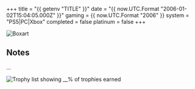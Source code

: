 +++
title = "{{ getenv "TITLE" }}"
date = "{{ now.UTC.Format "2006-01-02T15:04:05.000Z" }}"
gaming = {{ now.UTC.Format "2006" }}
system = "PS5|PC|Xbox"
completed = false
platinum = false
+++

![Boxart](images/boxart.jpg)

## Notes

...

![Trophy list showing __% of trophies earned](images/trophies.jpg)
